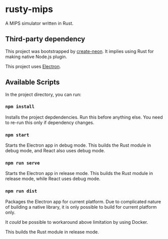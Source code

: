 # rusty-mips

A MIPS simulator written in Rust.

## Third-party dependency

This project was bootstrapped by [create-neon](https://www.npmjs.com/package/create-neon).
It implies using Rust for making native Node.js plugin.

This project uses [Electron](https://www.electronjs.org/).

## Available Scripts

In the project directory, you can run:

### `npm install`

Installs the project depdendencies.
Run this before anything else.
You need to re-run this only if dependency changes.

### `npm start`

Starts the Electron app in debug mode.
This builds the Rust module in debug mode, and React also uses debug mode.

### `npm run serve`

Starts the Electron app in release mode.
This builds the Rust module in release mode, while React uses debug mode.

### `npm run dist`

Packages the Electron app for current platform.
Due to complicated nature of building a native library,
it is only possible to build for current platform only.

It *could* be possible to workaround above limitation by using Docker.

This builds the Rust module in release mode.

